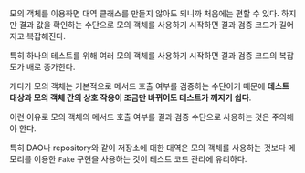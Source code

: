 모의 객체를 이용하면 대역 클래스를 만들지 않아도 되니까 처음에는 편할 수 있다. 하지만 결과 값을 확인하는 수단으로 모의 객체를 사용하기 시작하면 결과 검증 코드가 길어지고 복잡해진다. 

특히 하나의 테스트를 위해 여러 모의 객체를 사용하기 시작하면 결과 검증 코드의 복잡도가 배로 증가한다. 

게다가 모의 객체는 기본적으로 메서드 호출 여부를 검증하는 수단이기 때문에 **테스트 대상과 모의 객체 간의 상호 작용이 조금만 바뀌어도 테스트가 깨지기 쉽다**.

이런 이유로 모의 객체의 메서드 호출 여부를 결과 검증 수단으로 사용하는 것은 주의해야 한다.

특히 DAO나 repository와 같이 저장소에 대한 대역은 모의 객체를 사용하는 것보다 메모리를 이용한 `Fake` 구현을 사용하는 것이 테스트 코드 관리에 유리하다.